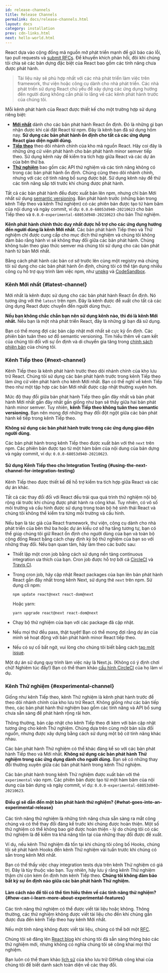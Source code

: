 ```yaml
---
id: release-channels
title: Release Channels
permalink: docs/release-channels.html
layout: docs
category: installation
prev: cdn-links.html
next: hello-world.html
---
```


React dựa vào cộng đồng mã nguồn mở phát triển mạnh để gửi báo cáo lỗi, tạo pull requests và [submit RFCs](https://github.com/reactjs/rfcs). Để khuyến khích phản hồi, đôi khi chúng tôi chia sẻ các bản dựng đặc biệt của React bao gồm các tính năng chưa được phát hành.

> Tài liệu này sẽ phù hợp nhất với các nhà phát triển làm việc trên framework, thư viện hoặc công cụ dành cho nhà phát triển. Các nhà phát triển sử dụng React chủ yếu để xây dựng các ứng dụng hướng đến người dùng không cần phải lo lắng về các kênh phát hành trước của chúng tôi.

Mỗi kênh phát hành của React được thiết kế cho một trường hợp sử dụng riêng biệt:

- [**Mới nhất**](#latest-channel) dành cho các bản phát hành React ổn định. Đó là những gì bạn nhận được khi cài đặt React từ npm. Đây là kênh bạn đã sử dụng hôm nay. **Sử dụng các bản phát hành ổn định cho tất cả các ứng dụng React giao diện người dùng.**
- [**Tiếp theo**](#next-channel) theo dõi nhánh chính của kho mã nguồn React. Hãy coi đây là những ứng cử viên phát hành cho bản phát hành minor semver tiếp theo. Sử dụng kênh này để kiểm tra tích hợp giữa React và các dự án của bên thứ ba.
- [**Thử nghiệm**](#experimental-channel) bao gồm các API thử nghiệm và các tính năng không có trong các bản phát hành ổn định. Chúng cũng theo dõi nhánh chính, nhưng với các cờ tính năng bổ sung được bật. Sử dụng kênh này để thử các tính năng sắp tới trước khi chúng được phát hành.

Tất cả các bản phát hành đều được xuất bản lên npm, nhưng chỉ bản Mới nhất sử dụng [semantic versioning](/docs/faq-versioning.html). Bản phát hành trước (những bản trong kênh Tiếp theo và kênh Thử nghiệm) có các phiên bản được tạo từ hàm băm của nội dung và ngày commit, ví dụ: `0.0.0-68053d940-20210623` cho bản Tiếp theo và `0.0.0-experimental-68053d940-20210623` cho bản Thử nghiệm.

**Kênh phát hành chính thức duy nhất được hỗ trợ cho các ứng dụng hướng đến người dùng là kênh Mới nhất**. Các bản phát hành Tiếp theo và Thử nghiệm chỉ được cung cấp cho mục đích thử nghiệm và chúng tôi không đảm bảo rằng hành vi sẽ không thay đổi giữa các bản phát hành. Chúng không tuân theo giao thức semver mà chúng tôi sử dụng cho các bản phát hành từ bản Mới nhất.

Bằng cách phát hành các bản cơ sở trước lên cùng một registry mà chúng tôi sử dụng cho các bản phát hành ổn định, chúng tôi có thể tận dụng nhiều công cụ hỗ trợ quy trình làm việc npm, như [unpkg](https://unpkg.com) và [CodeSandbox](https://codesandbox.io).

### Kênh Mới nhất {#latest-channel}

Mới nhất là kênh được sử dụng cho các bản phát hành React ổn định. Nó tương ứng với thẻ `latest` trên npm. Đây là kênh được đề xuất cho tất cả các ứng dụng React được chuyển đến người dùng thực.

**Nếu bạn không chắc chắn bạn nên sử dụng kênh nào, thì đó là kênh Mới nhất.** Nếu bạn là một nhà phát triển React, đây là những gì bạn đã sử dụng.

Bạn có thể mong đợi các bản cập nhật mới nhất sẽ cực kỳ ổn định. Các phiên bản tuân theo sơ đồ semantic versioning. Tìm hiểu thêm về cam kết của chúng tôi đối với sự ổn định và di chuyển gia tăng trong [chính sách phiên bản](/docs/faq-versioning.html) của chúng tôi.

### Kênh Tiếp theo {#next-channel}

Kênh Tiếp theo là kênh phát hành trước theo dõi nhánh chính của kho lưu trữ React. Chúng tôi sử dụng các bản phát hành trước trong kênh Tiếp theo làm ứng cử viên phát hành cho kênh Mới nhất. Bạn có thể nghĩ về kênh Tiếp theo như một tập hợp các bản Mới nhất được cập nhật thường xuyên hơn.

Mức độ thay đổi giữa bản phát hành Tiếp theo gần đây nhất và bản phát hành Mới nhất gần đây nhất gần giống như bạn sẽ thấy giữa hai bản phát hành minor semver. Tuy nhiên, **kênh Tiếp theo không tuân theo semantic versioning.** Bạn nên mong đợi những thay đổi đột ngột giữa các bản phát hành kế tiếp trong kênh Tiếp theo.

**Không sử dụng các bản phát hành trước trong các ứng dụng giao diện người dùng.**

Các bản phát hành trong kênh Tiếp theo được xuất bản với thẻ `next` trên npm. Các phiên bản được tạo từ một hàm băm của nội dung của bản dựng và ngày commit, ví dụ: `0.0.0-68053d940-20210623`.

#### Sử dụng Kênh Tiếp theo cho Integration Testing {#using-the-next-channel-for-integration-testing}

Kênh Tiếp theo được thiết kế để hỗ trợ kiểm tra tích hợp giữa React và các dự án khác.

Tất cả các thay đổi đối với React đều trải qua quá trình thử nghiệm nội bộ rộng rãi trước khi chúng được phát hành ra công khai. Tuy nhiên, có vô số môi trường và cấu hình được sử dụng trong toàn bộ hệ sinh thái React và chúng tôi không thể kiểm tra từng môi trường và cấu hình.

Nếu bạn là tác giả của React framework, thư viện, công cụ dành cho nhà phát triển của bên thứ ba hoặc dự án kiểu cơ sở hạ tầng tương tự, bạn có thể giúp chúng tôi giữ React ổn định cho người dùng của bạn và toàn bộ cộng đồng React bằng cách chạy định kỳ bộ thử nghiệm của bạn so với những thay đổi. Nếu bạn quan tâm, hãy làm theo các bước sau:

- Thiết lập một cron job bằng cách sử dụng nền tảng continuous integration ưa thích của bạn. Cron job được hỗ trợ bởi cả [CircleCI](https://circleci.com/docs/2.0/triggers/#scheduled-builds) và [Travis CI](https://docs.travis-ci.com/user/cron-jobs/).
- Trong cron job, hãy cập nhật React packages của bạn lên bản phát hành React gần đây nhất trong kênh Next, sử dụng thẻ `next` trên npm. Sử dụng cli npm:

  ```console
  npm update react@next react-dom@next
  ```

  Hoặc yarn:

  ```console
  yarn upgrade react@next react-dom@next
  ```
- Chạy bộ thử nghiệm của bạn với các package đã cập nhật.
- Nếu mọi thứ đều pass, thật tuyệt! Bạn có thể mong đợi rằng dự án của mình sẽ hoạt động với bản phát hành minor React tiếp theo.
- Nếu có sự cố bất ngờ, vui lòng cho chúng tôi biết bằng cách [tạo một issue](https://github.com/facebook/react/issues).

Một dự án sử dụng quy trình làm việc này là Next.js. (Không có ý định chơi chữ! Nghiêm túc đấy!) Bạn có thể tham khảo [cấu hình CircleCI](https://github.com/zeit/next.js/blob/c0a1c0f93966fe33edd93fb53e5fafb0dcd80a9e/.circleci/config.yml) của họ làm ví dụ.

### Kênh Thử nghiệm {#experimental-channel}

Giống như kênh Tiếp theo, kênh Thử nghiệm là kênh phát hành trước để theo dõi nhánh chính của kho lưu trữ React. Không giống như các bản tiếp theo, các bản phát hành thử nghiệm bao gồm các tính năng và API bổ sung chưa sẵn sàng để phát hành rộng rãi hơn.

Thông thường, bản cập nhật cho kênh Tiếp theo đi kèm với bản cập nhật tương ứng cho kênh Thử nghiệm. Chúng dựa trên cùng một bản sửa đổi nguồn, nhưng được xây dựng bằng cách sử dụng một bộ cờ tính năng khác nhau.

Các bản phát hành Thử nghiệm có thể khác đáng kể so với các bản phát hành Tiếp theo và Mới nhất. **Không sử dụng các bản phát hành Thử nghiệm trong các ứng dụng dành cho người dùng.** Bạn sẽ có những thay đổi thường xuyên giữa các bản phát hành trong kênh Thử nghiệm.

Các bản phát hành trong kênh Thử nghiệm được xuất bản với thẻ `experimental` vào npm. Các phiên bản được tạo từ một hàm băm của nội dung của bản dựng và ngày commit, ví dụ: `0.0.0-experimental-68053d940-20210623`.

#### Điều gì sẽ dẫn đến một bản phát hành thử nghiệm? {#what-goes-into-an-experimental-release}

Các tính năng thử nghiệm là những tính năng chưa sẵn sàng ra mắt công chúng và có thể thay đổi đáng kể trước khi chúng được hoàn thiện. Một số thử nghiệm có thể không bao giờ được hoàn thiện - lý do chúng tôi có các thử nghiệm là để kiểm tra khả năng tồn tại của những thay đổi được đề xuất.

Ví dụ, nếu kênh Thử nghiệm đã tồn tại khi chúng tôi công bố Hooks, chúng tôi sẽ phát hành Hooks đến kênh Thử nghiệm vài tuần trước khi chúng có sẵn trong kênh Mới nhất.

Bạn có thể thấy việc chạy integration tests dựa trên kênh Thử nghiệm có giá trị. Đây là tùy thuộc vào bạn. Tuy nhiên, hãy lưu ý rằng kênh Thử nghiệm thậm chí còn kém ổn định hơn kênh Tiếp theo. **Chúng tôi không đảm bảo bất kỳ sự ổn định nào giữa các bản phát hành Thử nghiệm.**

#### Làm cách nào để tôi có thể tìm hiểu thêm về các tính năng thử nghiệm? {#how-can-i-learn-more-about-experimental-features}

Các tính năng thử nghiệm có thể được viết tài liệu hoặc không. Thông thường, các thử nghiệm không được viết tài liệu cho đến khi chúng gần được đưa đến kênh Tiếp theo hay kênh Mới nhất.

Nếu một tính năng không được viết tài liệu, chúng có thể bởi một [RFC](https://github.com/reactjs/rfcs).

Chúng tôi sẽ đăng lên [React blog](/blog) khi chúng tôi đã sẵn sàng thông báo các thử nghiệm mới, nhưng không có nghĩa chúng tôi sẽ công khai mọi thử nghiệm.

Bạn luôn có thể tham khảo [lịch sử](https://github.com/facebook/react/commits/main) của kho lưu trữ GitHub công khai của chúng tôi để biết danh sách toàn diện về các thay đổi.
